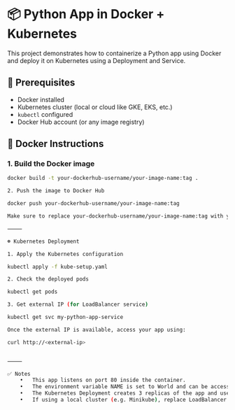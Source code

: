 
# 📦 Python App in Docker + Kubernetes

This project demonstrates how to containerize a Python app using Docker and deploy it on Kubernetes using a Deployment and Service.

## 🧠 Prerequisites

- Docker installed  
- Kubernetes cluster (local or cloud like GKE, EKS, etc.)  
- `kubectl` configured  
- Docker Hub account (or any image registry)

## 🐳 Docker Instructions

### 1. Build the Docker image

```bash
docker build -t your-dockerhub-username/your-image-name:tag .

2. Push the image to Docker Hub

docker push your-dockerhub-username/your-image-name:tag

Make sure to replace your-dockerhub-username/your-image-name:tag with your actual image details.

⸻

☸️ Kubernetes Deployment

1. Apply the Kubernetes configuration

kubectl apply -f kube-setup.yaml

2. Check the deployed pods

kubectl get pods

3. Get external IP (for LoadBalancer service)

kubectl get svc my-python-app-service

Once the external IP is available, access your app using:

curl http://<external-ip>


⸻

✅ Notes
	•	This app listens on port 80 inside the container.
	•	The environment variable NAME is set to World and can be accessed inside the Python code using os.environ['NAME'].
	•	The Kubernetes Deployment creates 3 replicas of the app and uses a LoadBalancer service to expose it.
	•	If using a local cluster (e.g. Minikube), replace LoadBalancer with NodePort or use minikube tunnel to access the service.

